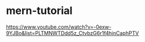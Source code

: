 # mern-tutorial

https://www.youtube.com/watch?v=-0exw-9YJBo&list=PLTMNWTDdd5z_CtvbzG6r1f4hjnCaphPTV
